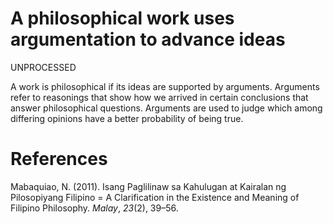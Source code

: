 # A philosophical work uses argumentation to advance ideas

UNPROCESSED

A work is philosophical if its ideas are supported by arguments. Arguments refer to reasonings that show how we arrived in certain conclusions that answer philosophical questions. Arguments are used to judge which among differing opinions have a better probability of being true.

# References

Mabaquiao, N. (2011). Isang Paglilinaw sa Kahulugan at Kairalan ng Pilosopiyang Filipino = A Clarification in the Existence and Meaning of Filipino Philosophy. *Malay*, *23*(2), 39–56.

